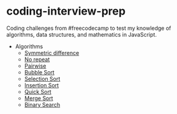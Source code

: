 # coding-interview-prep
Coding challenges from #freecodecamp to test my knowledge of algorithms, data structures, and mathematics in JavaScript.

* Algorithms
  - [Symmetric difference](https://github.com/m1ckc3b/coding-interview-prep/blob/master/algorithms/symmetricDiff.js)
  - [No repeat](algorithms/noreêats.js)
  - [Pairwise]()
  - [Bubble Sort]()
  - [Selection Sort]()
  - [Insertion Sort]()
  - [Quick Sort]()
  - [Merge Sort]()
  - [Binary Search]()
  <!-- - Inventory update

* Data Structures
  - x
* Projects
  - x
* Rosetta
  - x
* Euler
  - x -->
